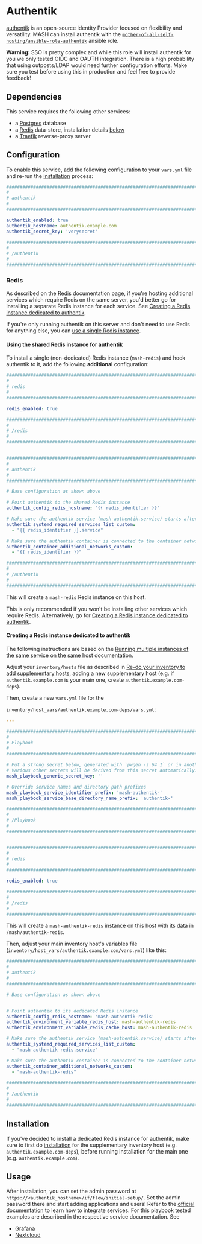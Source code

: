 # Authentik

[authentik](https://goauthentik.io/) is an open-source Identity Provider focused on flexibility and versatility. MASH can install authentik with the [`mother-of-all-self-hosting/ansible-role-authentik`](https://github.com/mother-of-all-self-hosting/ansible-role-authentik) ansible role.


**Warning:** SSO is pretty complex and while this role will install authentik for you we only tested OIDC and OAUTH integration. There is a high probability that using outposts/LDAP would need further configuration efforts. Make sure you test before using this in production and feel free to provide feedback!

## Dependencies

This service requires the following other services:

- a [Postgres](postgres.md) database
- a [Redis](redis.md) data-store, installation details [below](#redis)
- a [Traefik](traefik.md) reverse-proxy server


## Configuration

To enable this service, add the following configuration to your `vars.yml` file and re-run the [installation](../installing.md) process:

```yaml
########################################################################
#                                                                      #
# authentik                                                            #
#                                                                      #
########################################################################

authentik_enabled: true
authentik_hostname: authentik.example.com
authentik_secret_key: 'verysecret'

########################################################################
#                                                                      #
# /authentik                                                           #
#                                                                      #
########################################################################
```

### Redis

As described on the [Redis](redis.md) documentation page, if you're hosting additional services which require Redis on the same server, you'd better go for installing a separate Redis instance for each service. See [Creating a Redis instance dedicated to authentik](#creating-a-redis-instance-dedicated-to-authentik).

If you're only running authentik on this server and don't need to use Redis for anything else, you can [use a single Redis instance](#using-the-shared-redis-instance-for-authentik).

#### Using the shared Redis instance for authentik

To install a single (non-dedicated) Redis instance (`mash-redis`) and hook authentik to it, add the following **additional** configuration:

```yaml
########################################################################
#                                                                      #
# redis                                                                #
#                                                                      #
########################################################################

redis_enabled: true

########################################################################
#                                                                      #
# /redis                                                               #
#                                                                      #
########################################################################


########################################################################
#                                                                      #
# authentik                                                               #
#                                                                      #
########################################################################

# Base configuration as shown above

# Point authentik to the shared Redis instance
authentik_config_redis_hostname: "{{ redis_identifier }}"

# Make sure the authentik service (mash-authentik.service) starts after the shared Redis service (mash-redis.service)
authentik_systemd_required_services_list_custom:
  - "{{ redis_identifier }}.service"

# Make sure the authentik container is connected to the container network of the shared Redis service (mash-redis)
authentik_container_additional_networks_custom:
  - "{{ redis_identifier }}"

########################################################################
#                                                                      #
# /authentik                                                              #
#                                                                      #
########################################################################
```

This will create a `mash-redis` Redis instance on this host.

This is only recommended if you won't be installing other services which require Redis. Alternatively, go for [Creating a Redis instance dedicated to authentik](#creating-a-redis-instance-dedicated-to-authentik).


#### Creating a Redis instance dedicated to authentik

The following instructions are based on the [Running multiple instances of the same service on the same host](../running-multiple-instances.md) documentation.

Adjust your `inventory/hosts` file as described in [Re-do your inventory to add supplementary hosts](../running-multiple-instances.md#re-do-your-inventory-to-add-supplementary-hosts), adding a new supplementary host (e.g. if `authentik.example.com` is your main one, create `authentik.example.com-deps`).

Then, create a new `vars.yml` file for the

`inventory/host_vars/authentik.example.com-deps/vars.yml`:

```yaml
---

########################################################################
#                                                                      #
# Playbook                                                             #
#                                                                      #
########################################################################

# Put a strong secret below, generated with `pwgen -s 64 1` or in another way
# Various other secrets will be derived from this secret automatically.
mash_playbook_generic_secret_key: ''

# Override service names and directory path prefixes
mash_playbook_service_identifier_prefix: 'mash-authentik-'
mash_playbook_service_base_directory_name_prefix: 'authentik-'

########################################################################
#                                                                      #
# /Playbook                                                            #
#                                                                      #
########################################################################


########################################################################
#                                                                      #
# redis                                                                #
#                                                                      #
########################################################################

redis_enabled: true

########################################################################
#                                                                      #
# /redis                                                               #
#                                                                      #
########################################################################
```

This will create a `mash-authentik-redis` instance on this host with its data in `/mash/authentik-redis`.

Then, adjust your main inventory host's variables file (`inventory/host_vars/authentik.example.com/vars.yml`) like this:

```yaml
########################################################################
#                                                                      #
# authentik                                                               #
#                                                                      #
########################################################################

# Base configuration as shown above


# Point authentik to its dedicated Redis instance
authentik_config_redis_hostname: 'mash-authentik-redis'
authentik_environment_variable_redis_host: mash-authentik-redis
authentik_environment_variable_redis_cache_host: mash-authentik-redis

# Make sure the authentik service (mash-authentik.service) starts after its dedicated Redis service (mash-authentik-redis.service)
authentik_systemd_required_services_list_custom:
  - "mash-authentik-redis.service"

# Make sure the authentik container is connected to the container network of its dedicated Redis service (mash-authentik-redis)
authentik_container_additional_networks_custom:
  - "mash-authentik-redis"

########################################################################
#                                                                      #
# /authentik                                                              #
#                                                                      #
########################################################################
```


## Installation

If you've decided to install a dedicated Redis instance for authentik, make sure to first do [installation](../installing.md) for the supplementary inventory host (e.g. `authentik.example.com-deps`), before running installation for the main one (e.g. `authentik.example.com`).


## Usage

After installation, you can set the admin password at `https://<authentik_hostname>/if/flow/initial-setup/`. Set the admin password there and start adding applications and users! Refer to the [official documentation](https://goauthentik.io/docs/) to learn how to integrate services. For this playbook tested examples are described in the respective service documentation. See

* [Grafana](./grafana.md)
* [Nextcloud](./nextcloud.md)


